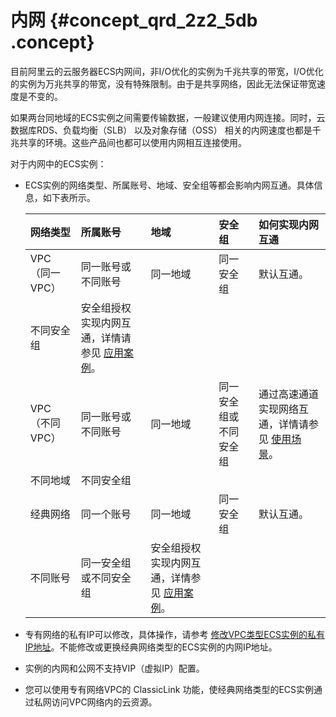 # 内网 {#concept_qrd_2z2_5db .concept}

目前阿里云的云服务器ECS内网间，非I/O优化的实例为千兆共享的带宽，I/O优化的实例为万兆共享的带宽，没有特殊限制。由于是共享网络，因此无法保证带宽速度是不变的。

如果两台同地域的ECS实例之间需要传输数据，一般建议使用内网连接。同时，云数据库RDS、负载均衡（SLB） 以及对象存储（OSS） 相关的内网速度也都是千兆共享的环境。这些产品间也都可以使用内网相互连接使用。

对于内网中的ECS实例：

-   ECS实例的网络类型、所属账号、地域、安全组等都会影响内网互通。具体信息，如下表所示。

    |网络类型|所属账号|地域|安全组|如何实现内网互通|
    |:---|:---|:-|:--|:-------|
    |VPC（同一VPC）|同一账号或不同账号|同一地域|同一安全组|默认互通。|
    |不同安全组|安全组授权实现内网互通，详情请参见 [应用案例](../../../../intl.zh-CN/用户指南/安全组/应用案例.md#)。|
    |VPC（不同VPC）|同一账号或不同账号|同一地域|同一安全组或不同安全组|通过高速通道实现网络互通，详情请参见 [使用场景](../../../../intl.zh-CN/产品简介/使用场景.md#)。|
    |不同地域|不同安全组|
    |经典网络|同一个账号|同一地域|同一安全组|默认互通。|
    |不同账号|同一安全组或不同安全组|安全组授权实现内网互通，详情参见 [应用案例](../../../../intl.zh-CN/用户指南/安全组/应用案例.md#)。|

-   专有网络的私有IP可以修改，具体操作，请参考 [修改VPC类型ECS实例的私有IP地址](../../../../intl.zh-CN/用户指南/实例/修改IP地址/修改私有IP地址.md#)。不能修改或更换经典网络类型的ECS实例的内网IP地址。

-   实例的内网和公网不支持VIP（虚拟IP）配置。

-   您可以使用专有网络VPC的 ClassicLink 功能，使经典网络类型的ECS实例通过私网访问VPC网络内的云资源。


